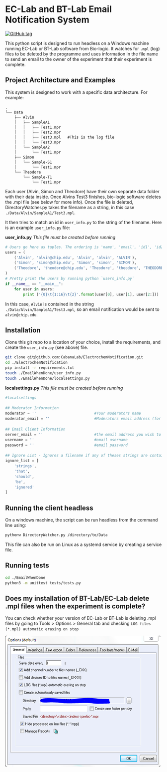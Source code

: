 # EC-Lab and BT-Lab Email Notification System
[![GitHub tag](https://img.shields.io/github/tag/CabanaLab/ElectrochemNotification.svg?style=flat-square)](https://github.com/CabanaLab/ElectrochemNotification/releases)

This python script is designed to run headless on a Windows machine running EC-Lab or BT-Lab software from Bio-logic. It watches for `.mpl` (log) files to be deleted by the programme and uses information in the file name to send an email to the owner of the experiment that their experiment is complete.

## Project Architecture and Examples

This system is designed to work with a specific data architecture. For example:

```
.
└── Data
    ├── Alvin
    │   ├── SampleA1
    │   │   ├── Test1.mpr
    │   │   ├── Test2.mpr
    │   │   ├── Test3.mpl	#This is the log file
    │   │   └── Test3.mpr
    │   └── SampleA2
    │       └── Test1.mpr
    ├── Simon
    │   └── Sample-S1
    │       └── Test1.mpr
    └── Theodore
        └── Sample-T1
            └── Test1.mpr
```

Each user (Alvin, Simon and Theodore) have their own separate data folder with their data inside. Once Alvins Test3 finishes, bio-logic software deletes the .mpl file (see below for more info). Once the file is deleted, DirectoryWatcher.py takes the filename as a string, in this case `./Data/Alvin/SampleA1/Test3.mpl`.

It then tries to match an id in `user_info.py` to the string of the filename. Here is an example `user_info.py` file:

**user_info.py**
*This file must be created before running*
```python
# Users go here as tuples. The ordering is 'name', 'email', 'id1', 'id2' .... There is no limit to the number of ids
users = (
    ('Alvin', 'alvin@chip.edu', 'Alvin', 'alvin', 'ALVIN'),
    ('Simon', 'simon@chip.edu', 'Simon', 'simon', 'SIMON'),
    ('Theodore', 'theodore@chip.edu', 'Theodore', 'theodore', 'THEODORE')
)
# Pretty print the users by running python `users_info.py`
if __name__ == "__main__":
    for user in users:
        print ('{0}\t{1:16}\t{2}'.format(user[0], user[1], user[2:]))
```
In this case, `Alvin` is contained in the string `./Data/Alvin/SampleA1/Test3.mpl`, so an email notification would be sent to `alvin@chip.edu`.

## Installation

Clone this git repo to a location of your choice, install the requirements, and create the `user_info.py` (see above) file.
```bash
git clone git@github.com:CabanaLab/ElectrochemNotification.git
cd ./ElectrochemNotification
pip install -r requirements.txt
touch ./EmailWhenDone/user_info.py
touch ./EmailWhenDone/localsettings.py
```

**localsettings.py**
*This file must be created before running*

```python
#localsettings

## Moderator Information
moderator = ''							#Your moderators name
moderator_email = ''					#Moderators email address (for error reporting)

## Email Client Information
server_email = ''						#the email address you wish to send notifications from (works with gmail)
username = ''							#email username
password = ''							#email password

## Ignore List - Ignores a filename if any of theses strings are contained in it.
ignore_list = [
    'strings',
    'that',
    'should',
    'be',
    'ignored'
]
```

## Running the client headless

On a windows machine, the script can be run headless from the command line using:
```bash
pythonw DirectoryWatcher.py /directory/to/Data
```

This file can also be run on Linux as a systemd service by creating a service file.

## Running tests
```bash
cd ./EmailWhenDone
python3 -m unittest tests/tests.py
```

## Does my installation of BT-Lab/EC-Lab delete .mpl files when the experiment is complete?
You can check whether your version of EC-Lab or BT-Lab is deleting .mpl files by going to Tools > Options > General tab and checking `LOG files (*.mpl) automatic erasing on stop`


![Deleting .mpl files](./example/deleting_mpl_files.png)
